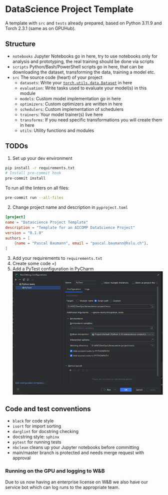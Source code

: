 # DataScience Project Template

A template with `src` and `tests` already prepared, based on Python 3.11.9 and Torch 2.3.1 (same as on GPUHub).

## Structure

- `notebooks` Jupyter Notebooks go in here, try to use notebooks only for analysis and prototyping, the real training should be done via scripts
- `scripts` Python/Bash/PowerShell scripts go in here, that can be downloading the dataset, transforming the data, training a model etc.
- `src` The source code (heart) of your project
    * `datasets`: Write your [`torch.utils.data.Dataset`](https://pytorch.org/docs/stable/data.html#torch.utils.data.Dataset) in here
    * `evaluation`: Write tasks used to evaluate your model(s) in this module
    * `models`: Custom model implementation go in here
    * `optimizers`: Custom optimizers are written in here
    * `schedulers`: Custom implementation of schedulers
    * `trainers`: Your model trainer(s) live here
    * `transforms`: If you need specific transformations you will create them in here
    * `utils`: Utility functions and modules

## TODOs
1. Set up your dev environment
```bash
pip install -r requirements.txt
# Install pre-commit hook
pre-commit install
```
To run all the linters on all files:
```bash
pre-commit run --all-files
```

2. Change project name and description in `pyproject.toml`

```toml
[project]
name = "Datascience Project Template"
description = "Template for an AICOMP DataScience Project"
version = "0.1.0"
authors = [
    {name = "Pascal Baumann", email = "pascal.baumann@hslu.ch"},
]
```

3. Add your requirements to `requirements.txt`
4. Create some code =)
5. Add a PyTest configuration in PyCharm
![img.png](assets/README/img.png)


## Code and test conventions
- `black` for code style
- `isort` for import sorting
- `darglint` for docstring checking
- docstring style: `sphinx`
- `pytest` for running tests
- `nbclean` cleans up your Jupyter notebooks before committing
- main/master branch is protected and needs merge request with approval

### Running on the GPU and logging to W&B
Due to us now having an enterprise license on W&B we also have our service bot which can log runs to the appropriate team.
